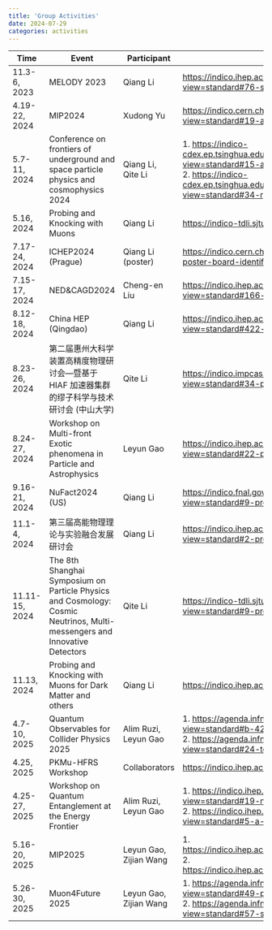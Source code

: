 ```yaml
---
title: 'Group Activities'
date: 2024-07-29
categories: activities
---
```

| Time           | Event                            | Participant       | Information                                     |
| -------------  | -------------------------------- | ----------------- | --------------------------------------          |
| 11.3-6, 2023   | MELODY 2023                      | Qiang Li          | https://indico.ihep.ac.cn/event/20601/timetable/?view=standard#76-spectrometer-design-of-melo |
| 4.19-22, 2024  | MIP2024                          | Xudong Yu         | https://indico.cern.ch/event/1356341/timetable/?view=standard#19-a-proposed-pku-muon-experim |
| 5.7-11, 2024   | Conference on frontiers of underground and space particle physics and cosmophysics 2024 | Qiang Li,<br />Qite Li | 1. https://indico-cdex.ep.tsinghua.edu.cn/event/162/timetable/?view=standard#15-a-proposed-pku-muon-experim<br />2. https://indico-cdex.ep.tsinghua.edu.cn/event/162/timetable/?view=standard#34-rpc |
| 5.16, 2024     | Probing and Knocking with Muons  | Qiang Li          | https://indico-tdli.sjtu.edu.cn/event/2425/     |
| 7.17-24, 2024  | ICHEP2024 (Prague)               | Qiang Li (poster) | https://indico.cern.ch/event/1291157/page/35069-poster-board-identifications |
| 7.15-17, 2024  | NED&CAGD2024                     | Cheng-en Liu      | https://indico.ihep.ac.cn/event/22017/timetable/?view=standard#166-rpc |
| 8.12-18, 2024  | China HEP (Qingdao)              | Qiang Li          | https://indico.ihep.ac.cn/event/21331/timetable/?view=standard#422-a-proposed-pku-muon-experi |
| 8.23-26, 2024  | 第二届惠州大科学装置高精度物理研讨会—暨基于 HIAF 加速器集群的缪子科学与技术研讨会 (中山大学) | Qite Li | https://indico.impcas.ac.cn/event/63/timetable/?view=standard#34-pkmu |
| 8.24-27, 2024  | Workshop on Multi-front Exotic phenomena in Particle and Astrophysics | Leyun Gao | https://indico.ihep.ac.cn/event/22411/timetable/?view=standard#22-pku-muon-experiment-for-muo |
| 9.16-21, 2024  | NuFact2024 (US)                  | Qiang Li          | https://indico.fnal.gov/event/63406/timetable/?view=standard#9-probing-and-knocking-with-mu |
| 11.1-4, 2024   | 第三届高能物理理论与实验融合发展研讨会 | Qiang Li | https://indico.ihep.ac.cn/event/23473/timetable/?view=standard#2-probing-and-knocking-with-mu |
| 11.11-15, 2024 | The 8th Shanghai Symposium on Particle Physics and Cosmology: Cosmic Neutrinos, Multi-messengers and Innovative Detectors | Qite Li | https://indico-tdli.sjtu.edu.cn/event/2360/timetable/?view=standard#9-probing-and-knocking-with-mu |
| 11.13, 2024    | Probing and Knocking with Muons for Dark Matter and others | Qiang Li | https://indico.ihep.ac.cn/event/23323/ |
| 4.7-10, 2025   | Quantum Observables for Collider Physics 2025 | Alim Ruzi,<br />Leyun Gao | 1. https://agenda.infn.it/event/44563/timetable/?view=standard#b-42163-drinks-poster-session<br />2. https://agenda.infn.it/event/44563/timetable/?view=standard#24-testing-bell-inequalities-a |
| 4.25, 2025     | PKMu-HFRS Workshop               | Collaborators | https://indico.ihep.ac.cn/event/25468/          |
| 4.25-27, 2025  | Workshop on Quantum Entanglement at the Energy Frontier | Alim Ruzi,<br />Leyun Gao | 1. https://indico.ihep.ac.cn/event/24387/timetable/?view=standard#19-news-from-the-quantum-obser<br />2. https://indico.ihep.ac.cn/event/24387/timetable/?view=standard#5-a-first-test-on-spooky-actio |
| 5.16-20, 2025  | MIP2025                          | Leyun Gao,<br />Zijian Wang | 1. https://indico.ihep.ac.cn/event/24109/abstracts/12426/<br />2. https://indico.ihep.ac.cn/event/24109/abstracts/12563/ |
| 5.26-30, 2025  | Muon4Future 2025                 | Leyun Gao,<br />Zijian Wang | 1. https://agenda.infn.it/event/42349/timetable/?view=standard#49-probing-charged-lepton-flav<br />2. https://agenda.infn.it/event/42349/timetable/?view=standard#57-search-for-light-dark-secto |
